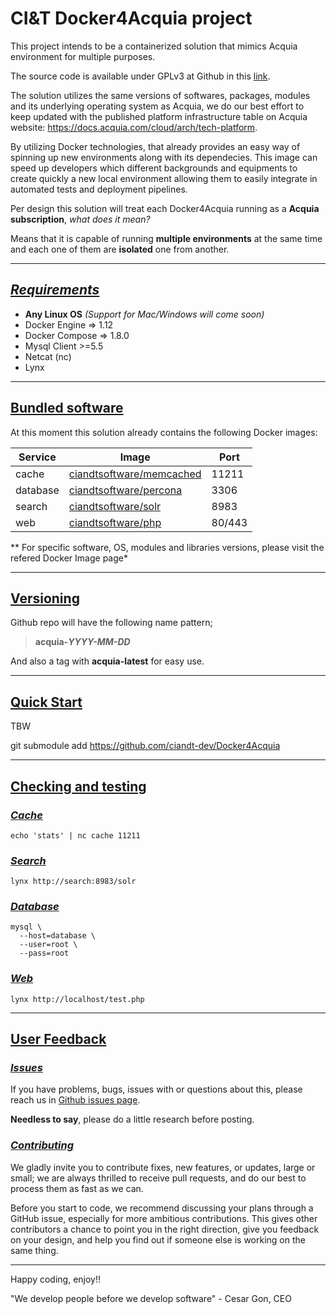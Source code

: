# CI&T Docker4Acquia project

This project intends to be a containerized solution that mimics Acquia environment for multiple purposes.

The source code is available under GPLv3 at Github in this [link](https://github.com/ciandt-dev/Docker4Acquia/blob/master/LICENSE).

The solution utilizes the same versions of softwares, packages, modules and its underlying operating system as Acquia, we do our best effort to keep updated with the published platform infrastructure table on Acquia website: https://docs.acquia.com/cloud/arch/tech-platform.

By utilizing Docker technologies, that already provides an easy way of spinning up new environments along with its dependecies. This image can speed up developers which different backgrounds and equipments to create quickly a new local environment allowing them to easily integrate in automated tests and deployment pipelines.

Per design this solution will treat each Docker4Acquia running as a __Acquia subscription__, *what does it mean?*

Means that it is capable of running __multiple environments__ at the same time and each one of them are __isolated__ one from another.

* * *

## [*Requirements*](#requirements)

* __Any Linux OS__ *(Support for Mac/Windows will come soon)*
* Docker Engine => 1.12
* Docker Compose => 1.8.0
* Mysql Client >=5.5
* Netcat (nc)
* Lynx

* * *

## [Bundled software](#bundled-software)

At this moment this solution already contains the following Docker images:

| Service  | Image                                                                          |  Port  |
| ------   | ------------------------------------------------------------------------------ | ------ |
| cache    | [ciandtsoftware/memcached](https://hub.docker.com/r/ciandtsoftware/memcached)  | 11211  |
| database | [ciandtsoftware/percona](https://hub.docker.com/r/ciandtsoftware/percona)      | 3306   |
| search   | [ciandtsoftware/solr](https://hub.docker.com/r/ciandtsoftware/solr)            | 8983   |
| web      | [ciandtsoftware/php](https://hub.docker.com/r/ciandtsoftware/php)              | 80/443 |

** For specific software, OS, modules and libraries versions, please visit the refered Docker Image page*

* * *

## [Versioning](#versioning)

Github repo will have the following name pattern;

> __acquia-*YYYY-MM-DD*__

And also a tag with __acquia-latest__ for easy use.

* * *

## [Quick Start](#quickstart)

TBW

git submodule add https://github.com/ciandt-dev/Docker4Acquia

* * *

## [Checking and testing](#checking-and-testing)

### [*Cache*](#check-cache)

```
echo 'stats' | nc cache 11211
```

### [*Search*](#check-search)

```
lynx http://search:8983/solr
```

### [*Database*](#check-database)

```
mysql \
  --host=database \
  --user=root \
  --pass=root
```

### [*Web*](#check-web)
```
lynx http://localhost/test.php
```

* * *

## [User Feedback](#user-feedback)

### [*Issues*](#issues)

If you have problems, bugs, issues with or questions about this, please reach us in [Github issues page](https://github.com/ciandt-dev/Docker4Acquia/issues).

__Needless to say__, please do a little research before posting.

### [*Contributing*](#contributing)

We gladly invite you to contribute fixes, new features, or updates, large or small; we are always thrilled to receive pull requests, and do our best to process them as fast as we can.

Before you start to code, we recommend discussing your plans through a GitHub issue, especially for more ambitious contributions. This gives other contributors a chance to point you in the right direction, give you feedback on your design, and help you find out if someone else is working on the same thing.

* * *

Happy coding, enjoy!!

"We develop people before we develop software" - Cesar Gon, CEO
